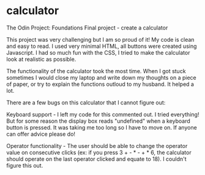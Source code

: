 # calculator
The Odin Project: Foundations 
Final project - create a calculator

This project was very challenging but I am so proud of it! My code is clean and easy to read. I used very minimal HTML, all buttons were created using Javascript. I had so much fun with the CSS, I tried to make the calculator look at realistic as possible. 

The functionality of the calculator took the most time. When I got stuck sometimes I would close my laptop and write down my thoughts on a piece of paper, or try to explain the functions outloud to my husband. It helped a lot.

There are a few bugs on this calculator that I cannot figure out:

Keyboard support - I left my code for this commented out. I tried everything! But for some reason the display box reads "undefined" when a keyboard button is pressed. It was taking me too long so I have to move on. If anyone can offer advice please do!

Operator functionality - The user should be able to change the operator value on consecutive clicks (ex: if you press 3 + - * - + * 6, the calculator should operate on the last operator clicked and equate to 18). I couldn't figure this out.

